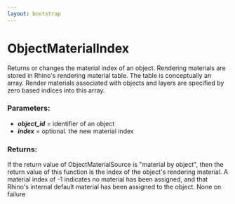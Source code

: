 ```yaml
---
layout: bootstrap
---
```


# ObjectMaterialIndex

Returns or changes the material index of an object. Rendering materials are stored in
        Rhino's rendering material table. The table is conceptually an array. Render
        materials associated with objects and layers are specified by zero based
        indices into this array.
        

### Parameters:

- ***object_id*** = identifier of an object
- ***index*** = optional. the new material index
        

### Returns:


If the return value of ObjectMaterialSource is "material by object", then
the return value of this function is the index of the object's rendering
material. A material index of -1 indicates no material has been assigned,
and that Rhino's internal default material has been assigned to the object.
None on failure      
        
